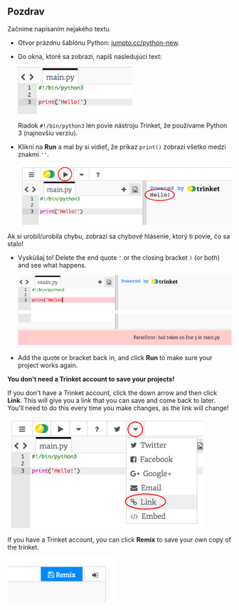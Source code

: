 ## Pozdrav

Začnime napísaním nejakého textu.

+ Otvor prázdnu šablónu Python: <a href="http://jumpto.cc/python-new" target="_blank">jumpto.cc/python-new</a>.

+ Do okna, ktoré sa zobrazí, napíš nasledujúci text:
    
    ![screenshot](images/me-hi.png)
    
    Riadok `#!/bin/python3` len povie nástroju Trinket, že používame Python 3 (najnovšiu verziu).

+ Klikni na **Run** a mal by si vidieť, že príkaz `print()` zobrazí všetko medzi znakmi `''`.
    
    ![screenshot](images/me-hi-test.png)

Ak si urobil/urobila chybu, zobrazí sa chybové hlásenie, ktorý ti povie, čo sa stalo!

+ Vyskúšaj to! Delete the end quote `'` or the closing bracket `)` (or both) and see what happens.
    
    ![screenshot](images/me-syntax.png)

+ Add the quote or bracket back in, and click **Run** to make sure your project works again.

**You don't need a Trinket account to save your projects!**

If you don't have a Trinket account, click the down arrow and then click **Link**. This will give you a link that you can save and come back to later. You'll need to do this every time you make changes, as the link will change!

![screenshot](images/me-link.png)

If you have a Trinket account, you can click **Remix** to save your own copy of the trinket.

![screenshot](images/me-remix.png)